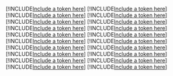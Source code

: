 [!INCLUDE[Include a token here](refs1522532694683/r1.md)]
[!INCLUDE[Include a token here](refs1522532694683/r2.md)]
[!INCLUDE[Include a token here](refs1522532694683/r3.md)]
[!INCLUDE[Include a token here](refs1522532694683/r4.md)]
[!INCLUDE[Include a token here](refs1522532694683/r5.md)]
[!INCLUDE[Include a token here](refs1522532694683/r6.md)]
[!INCLUDE[Include a token here](refs1522532694683/r7.md)]
[!INCLUDE[Include a token here](refs1522532694683/r8.md)]
[!INCLUDE[Include a token here](refs1522532694683/r9.md)]
[!INCLUDE[Include a token here](refs1522532694683/r10.md)]
[!INCLUDE[Include a token here](refs1522532694683/r11.md)]
[!INCLUDE[Include a token here](refs1522532694683/r12.md)]
[!INCLUDE[Include a token here](refs1522532694683/r13.md)]
[!INCLUDE[Include a token here](refs1522532694683/r14.md)]
[!INCLUDE[Include a token here](refs1522532694683/r15.md)]
[!INCLUDE[Include a token here](refs1522532694683/r16.md)]
[!INCLUDE[Include a token here](refs1522532694683/r17.md)]
[!INCLUDE[Include a token here](refs1522532694683/r18.md)]
[!INCLUDE[Include a token here](refs1522532694683/r19.md)]
[!INCLUDE[Include a token here](refs1522532694683/r20.md)]